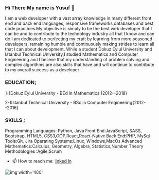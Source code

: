 ### Hi There My name is Yusuf 👋 

I am a web developer with a vast array knowledge in many different front end and back end languages, responsive frameworks,databases and best code practices.My objective is simply to be the best web developer that I can be and to contribute to the technology industry all that I know and can do.I am dedicated to perfecting my craft by learning from more seasoned developers, remaining humble and continuously making strides to learn all that I can about development. While a student Dokuz Eylul University and Istanbul Technical University,I studied Mathematics and Computer Engineering and I believe that my understanding of problem solving and complex algorithms are also skills that have and will continue to contribute to my overall success as a developer.

### EDUCATION;

1-)Dokuz Eylul University - BEd in Mathematics {2012--2018}

2-)Istanbul Technical University - BSc in Computer Engineering{2012--2016}

### SKILLS ;

Programming Languages: Python, Java
Front End:JavaScript, SASS, Bootstrap, HTML5, CSS3,OOP,React,React-Native
Back End:PHP, MySql
Tools:Git, Jira
Operating Systems:Linux, Windows,MacOs
Advanced Mathematics:Calculus, Geometry, Algebra, Statistics,Number Theory
Methodologies :Agile,Scrum 

- 📫 How to reach me: [linked In](https://www.linkedin.com/in/yusuf-eryilmaz-ba91a419b/)

![img width='400'](https://user-images.githubusercontent.com/63063197/96526737-71250c80-124c-11eb-95bc-3f785553e863.jpg)
